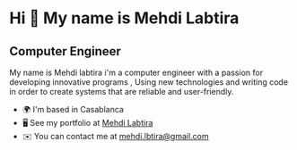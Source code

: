 Hi 👋 My name is Mehdi Labtira
==============================

Computer Engineer
-----------------

My name is Mehdi labtira i'm a computer engineer with a passion for developing innovative programs , Using new technologies and writing code in order to create systems that are reliable and user-friendly.

* 🌍  I'm based in Casablanca
* 🖥️  See my portfolio at [Mehdi Labtira](https://labtira.com)
* ✉️  You can contact me at [mehdi.lbtira@gmail.com](mailto:mehdi.lbtira@gmail.com)


